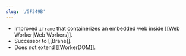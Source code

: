 ```yaml
---
slug: '/5F349B'
---
```


- Improved `iframe` that containerizes an embedded web inside [[Web Worker|Web Workers]].
- Successor to [[Brane]].
- Does not extend [[WorkerDOM]].
